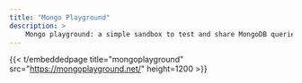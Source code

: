 ```yaml
---
title: "Mongo Playground"
description: >
    Mongo playground: a simple sandbox to test and share MongoDB queries online.
---
```


{{< t/embeddedpage title="mongoplayground" src="https://mongoplayground.net/" height=1200 >}}
